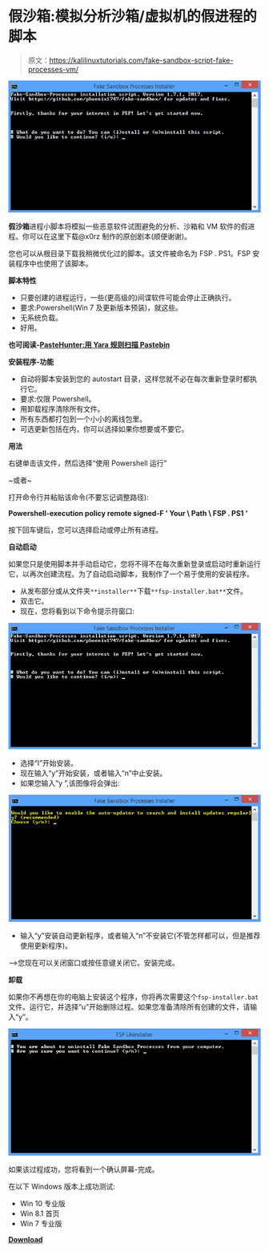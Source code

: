 # 假沙箱:模拟分析沙箱/虚拟机的假进程的脚本

> 原文：<https://kalilinuxtutorials.com/fake-sandbox-script-fake-processes-vm/>

[![Fake Sandbox : Script To Simulate Fake Processes Of Analysis Sandbox/VM](img//ef0cf02909ff90423c0a562a5d96da7c.png "Fake Sandbox : Script To Simulate Fake Processes Of Analysis Sandbox/VM")](https://1.bp.blogspot.com/-EtI84LinMcs/XTBSzWVihLI/AAAAAAAABa4/UgxiLk67wTg86K1sX2-o_-s04UknhrCdgCLcBGAs/s1600/Autostart-1%25281%2529.png)

**假沙箱**进程小脚本将模拟一些恶意软件试图避免的分析、沙箱和 VM 软件的假进程。你可以在这里下载@x0rz 制作的原创剧本(顺便谢谢)。

您也可以从根目录下载我稍微优化过的脚本。该文件被命名为 FSP . PS1。FSP 安装程序中也使用了该脚本。

**脚本特性**

*   只要创建的进程运行，一些(更高级的)间谍软件可能会停止正确执行。
*   要求:Powershell(Win 7 及更新版本预装)，就这些。
*   无系统负载。
*   好用。

**也可阅读-[PasteHunter:用 Yara 规则扫描 Pastebin](https://kalilinuxtutorials.com/pastehunter-scanning-pastebin/)**

**安装程序-功能**

*   自动将脚本安装到您的 autostart 目录，这样您就不必在每次重新登录时都执行它。
*   要求:仅限 Powershell。
*   用卸载程序清除所有文件。
*   所有东西都打包到一个小小的离线包里。
*   可选更新包括在内，你可以选择如果你想要或不要它。

**用法**

右键单击该文件，然后选择“使用 Powershell 运行”

~或者~

打开命令行并粘贴该命令(不要忘记调整路径):

**Powershell-execution policy remote signed-F ' Your \ Path \ FSP . PS1 '**

按下回车键后，您可以选择启动或停止所有进程。

**自动启动**

如果您只是使用脚本并手动启动它，您将不得不在每次重新登录或启动时重新运行它，以再次创建流程。为了自动启动脚本，我制作了一个易于使用的安装程序。

*   从发布部分或从文件夹`**installer**`下载`**fsp-installer.bat**`文件。
*   双击它。
*   现在，您将看到以下命令提示符窗口:

![](img//25bd55939d0552f5fb870f3811a4ff88.png)

*   选择“I”开始安装。
*   现在输入“y”开始安装，或者输入“n”中止安装。
*   如果您输入“y ”,该图像将会弹出:

![](img//e3aebf66bc36dfe664f65788783741c8.png)

*   输入“y”安装自动更新程序，或者输入“n”不安装它(不管怎样都可以，但是推荐使用更新程序)。

—>您现在可以关闭窗口或按任意键关闭它。安装完成。

**卸载**

如果你不再想在你的电脑上安装这个程序，你将再次需要这个`fsp-installer.bat`文件。运行它，并选择“u”开始删除过程。如果您准备清除所有创建的文件，请输入“y”。

![](img//8016b0360b092536dcab06ac7cd47c46.png)

如果该过程成功，您将看到一个确认屏幕-完成。

在以下 Windows 版本上成功测试:

*   Win 10 专业版
*   Win 8.1 首页
*   Win 7 专业版

[**Download**](https://github.com/Phoenix1747/fake-sandbox)